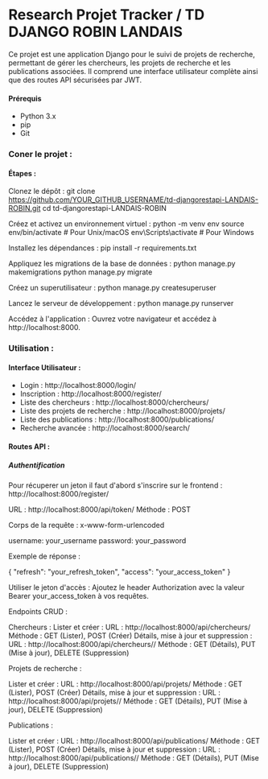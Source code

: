 # Research Projet Tracker / TD DJANGO ROBIN LANDAIS

Ce projet est une application Django pour le suivi de projets de recherche, permettant de gérer les chercheurs, les projets de recherche et les publications associées. Il comprend une interface utilisateur complète ainsi que des routes API sécurisées par JWT.

#### Prérequis
- Python 3.x
- pip
- Git

### Coner le projet : 
#### Étapes : 
Clonez le dépôt :
git clone https://github.com/YOUR_GITHUB_USERNAME/td-djangorestapi-LANDAIS-ROBIN.git
cd td-djangorestapi-LANDAIS-ROBIN


Créez et activez un environnement virtuel :
python -m venv env
source env/bin/activate  # Pour Unix/macOS
env\Scripts\activate  # Pour Windows


Installez les dépendances :
pip install -r requirements.txt


Appliquez les migrations de la base de données :
python manage.py makemigrations
python manage.py migrate


Créez un superutilisateur :
python manage.py createsuperuser  


Lancez le serveur de développement :
python manage.py runserver


Accédez à l'application :
Ouvrez votre navigateur et accédez à http://localhost:8000.

### Utilisation : 


#### Interface Utilisateur :
- Login : http://localhost:8000/login/
- Inscription : http://localhost:8000/register/
- Liste des chercheurs : http://localhost:8000/chercheurs/
- Liste des projets de recherche : http://localhost:8000/projets/
- Liste des publications : http://localhost:8000/publications/
- Recherche avancée : http://localhost:8000/search/

#### Routes API : 

##### Authentification 
Pour récuperer un jeton il faut d'abord s'inscrire sur le frontend : http://localhost:8000/register/

URL : http://localhost:8000/api/token/
Méthode : POST

Corps de la requête : x-www-form-urlencoded

username: your_username
password: your_password

Exemple de réponse :

{
  "refresh": "your_refresh_token",
  "access": "your_access_token"
}


Utiliser le jeton d'accès :
Ajoutez le header Authorization avec la valeur Bearer your_access_token à vos requêtes.

Endpoints CRUD :

Chercheurs :
Lister et créer :
URL : http://localhost:8000/api/chercheurs/
Méthode : GET (Lister), POST (Créer)
Détails, mise à jour et suppression :
URL : http://localhost:8000/api/chercheurs/<id>/
Méthode : GET (Détails), PUT (Mise à jour), DELETE (Suppression)


Projets de recherche :

Lister et créer :
URL : http://localhost:8000/api/projets/
Méthode : GET (Lister), POST (Créer)
Détails, mise à jour et suppression :
URL : http://localhost:8000/api/projets/<id>/
Méthode : GET (Détails), PUT (Mise à jour), DELETE (Suppression)


Publications :

Lister et créer :
URL : http://localhost:8000/api/publications/
Méthode : GET (Lister), POST (Créer)
Détails, mise à jour et suppression :
URL : http://localhost:8000/api/publications/<id>/
Méthode : GET (Détails), PUT (Mise à jour), DELETE (Suppression)